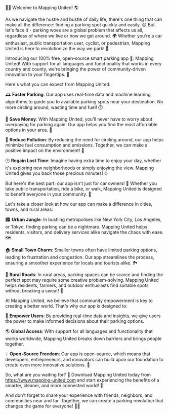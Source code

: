 🚗💡 Welcome to Mapping United! 🌎

As we navigate the hustle and bustle of daily life, there's one thing that can make all the difference: finding a parking spot quickly and easily. 😊 But let's face it - parking woes are a global problem that affects us all, regardless of where we live or how we get around. 🌍 Whether you're a car enthusiast, public transportation user, cyclist, or pedestrian, Mapping United is here to revolutionize the way we park! 🚀

Introducing our 100% free, open-source smart parking app 📲: Mapping United! With support for all languages and functionality that works in every country and county, we're bringing the power of community-driven innovation to your fingertips. 🌟

Here's what you can expect from Mapping United:

🕰️ **Faster Parking**: Our app uses real-time data and machine learning algorithms to guide you to available parking spots near your destination. No more circling around, wasting time and fuel! ⏱️

💸 **Save Money**: With Mapping United, you'll never have to worry about overpaying for parking again. Our app helps you find the most affordable options in your area. 💸

🌟 **Reduce Pollution**: By reducing the need for circling around, our app helps minimize fuel consumption and emissions. Together, we can make a positive impact on the environment! 🌳

🕒 **Regain Lost Time**: Imagine having extra time to enjoy your day, whether it's exploring new neighborhoods or simply enjoying the view. Mapping United gives you back those precious minutes! ⏰

But here's the best part: our app isn't just for car owners! 🚗 Whether you take public transportation, ride a bike, or walk, Mapping United is designed to benefit everyone in your community. 🌈

Let's take a closer look at how our app can make a difference in cities, towns, and rural areas:

🏙️ **Urban Jungle**: In bustling metropolises like New York City, Los Angeles, or Tokyo, finding parking can be a nightmare. Mapping United helps residents, visitors, and delivery services alike navigate the chaos with ease. 🗺️

🏠 **Small Town Charm**: Smaller towns often have limited parking options, leading to frustration and congestion. Our app streamlines the process, ensuring a smoother experience for locals and tourists alike. 🏞️

🌄 **Rural Roads**: In rural areas, parking spaces can be scarce and finding the perfect spot may require some creative problem-solving. Mapping United helps residents, farmers, and outdoor enthusiasts find suitable spots without breaking a sweat! 🌾

At Mapping United, we believe that community empowerment is key to creating a better world. That's why our app is designed to:

💪 **Empower Users**: By providing real-time data and insights, we give users the power to make informed decisions about their parking options.

🌎 **Global Access**: With support for all languages and functionality that works worldwide, Mapping United breaks down barriers and brings people together.

💡 **Open-Source Freedom**: Our app is open-source, which means that developers, entrepreneurs, and innovators can build upon our foundation to create even more innovative solutions. 🚀

So, what are you waiting for? 🤔 Download Mapping United today from https://www.mapping-united.com and start experiencing the benefits of a smarter, cleaner, and more connected world! 🌟

And don't forget to share your experience with friends, neighbors, and communities near and far. Together, we can create a parking revolution that changes the game for everyone! 🚀💥